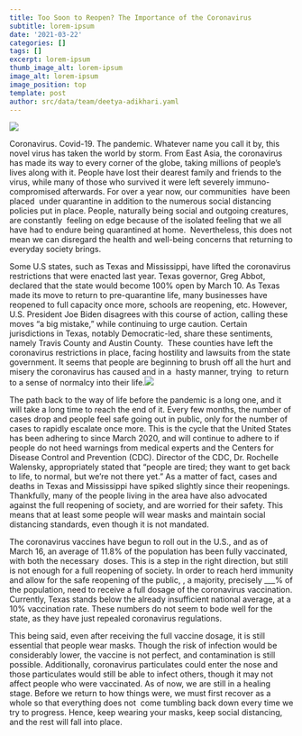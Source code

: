 ```yaml
---
title: Too Soon to Reopen? The Importance of the Coronavirus
subtitle: lorem-ipsum
date: '2021-03-22'
categories: []
tags: []
excerpt: lorem-ipsum
thumb_image_alt: lorem-ipsum
image_alt: lorem-ipsum
image_position: top
template: post
author: src/data/team/deetya-adikhari.yaml
---
```












![](https://lh5.googleusercontent.com/u1akbbsXH8q-OHLelWiVFozyYoUea2jgjQtfM0NnKuGOMMj9lhtHSzPpJBQJhmflFfHfUCGJVaoVsM4gDi2WqOTI1-uzDpI7-VaEhYIO37fHYrhptWdgy4uhiH4OpWF9FhYHxRs\_)

Coronavirus. Covid-19. The pandemic. Whatever name you call it by, this novel virus has taken the world by storm. From East Asia, the coronavirus has made its way to every corner of the globe, taking millions of people’s lives along with it. People have lost their dearest family and friends to the virus, while many of those who survived it were left severely immuno-compromised afterwards. For over a year now, our communities  have been placed  under quarantine in addition to the numerous social distancing policies put in place. People, naturally being social and outgoing creatures, are constantly  feeling on edge because of the isolated feeling that we all have had to endure being quarantined at home.  Nevertheless, this does not mean we can disregard the health and well-being concerns that returning to everyday society brings.

Some U.S states, such as Texas and Mississippi, have lifted the coronavirus restrictions that were enacted last year. Texas governor, Greg Abbot, declared that the state would become 100% open by March 10. As Texas made its move to return to pre-quarantine life, many businesses have reopened to full capacity once more, schools are reopening, etc. However, U.S. President Joe Biden disagrees with this course of action, calling these moves “a big mistake,” while continuing to urge caution. Certain jurisdictions in Texas, notably Democratic-led, share these sentiments, namely Travis County and Austin County.  These counties have left the coronavirus restrictions in place, facing hostility and lawsuits from the state government. It seems that people are beginning to brush off all the hurt and misery the coronavirus has caused and in a  hasty manner, trying  to return to a sense of normalcy into their life.![](https://lh5.googleusercontent.com/vANhdR_mmvIYk7uhUg1y62pNI-ITjBMFky3OaGmZ64HQZKHw66NXwoi50VTIlUvU7FGiYIhjFDImm75dHvLe-cF3Um-YyoOQ5yPL-9GGpIqoJ\_2prlV3Pd72WCFAEMk65LE0hyIf)

The path back to the way of life before the pandemic is a long one, and it will take a long time to reach the end of it. Every few months, the number of cases drop and people feel safe going out in public, only for the number of cases to rapidly escalate once more. This is the cycle that the United States has been adhering to since March 2020, and will continue to adhere to if people do not heed warnings from medical experts and the Centers for Disease Control and Prevention (CDC). Director of the CDC, Dr. Rochelle Walensky, appropriately stated that “people are tired; they want to get back to life, to normal, but we’re not there yet.” As a matter of fact, cases and deaths in Texas and Mississippi have spiked slightly since their reopenings. Thankfully, many of the people living in the area have also advocated against the full reopening of society, and are worried for their safety. This means that at least some people will wear masks and maintain social distancing standards, even though it is not mandated.

The coronavirus vaccines have begun to roll out in the U.S., and as of March 16, an average of 11.8% of the population has been fully vaccinated, with both the necessary  doses. This is a step in the right direction, but still is not enough for a full reopening of society. In order to reach herd immunity and allow for the safe reopening of the public, , a majority, precisely \__\_% of the population, need to receive a full dosage of the coronavirus vaccination. Currently, Texas stands below the already insufficient national average, at a 10% vaccination rate. These numbers do not seem to bode well for the state, as they have just repealed coronavirus regulations. 

This being said, even after receiving the full vaccine dosage, it is still essential that people wear masks. Though the risk of infection would be considerably lower, the vaccine is not perfect, and contamination is still possible. Additionally, coronavirus particulates could enter the nose and those particulates would still be able to infect others, though it may not affect people who were vaccinated. As of now, we are still in a healing stage. Before we return to how things were, we must first recover as a whole so that everything does not  come tumbling back down every time we try to progress. Hence, keep wearing your masks, keep social distancing, and the rest will fall into place.
